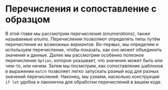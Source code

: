 # Перечисления и сопоставление с образцом

В этой главе мы рассмотрим *перечисления (enumerations)*, также называемые *enums*. Перечисления позволяют определять типы путём перечисления их возможных *вариантов*. Во-первых, мы определим и используем перечисление, чтобы показать, как оно может объединить значения и данные. Далее мы рассмотрим особенно полезное перечисление `Option`, которое указывает, что значение может быть или чем-то, или ничем. Затем мы посмотрим, как сопоставление шаблонов в выражении `match` позволяет легко запускать разный код для разных значений перечислений. Наконец, мы узнаем, насколько конструкция `if let` удобна и лаконична для обработки перечислений в вашем коде.
